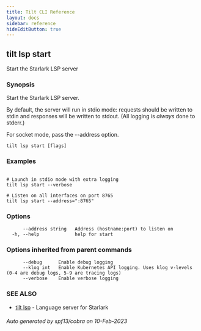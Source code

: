 ```yaml
---
title: Tilt CLI Reference
layout: docs
sidebar: reference
hideEditButton: true
---
```

## tilt lsp start

Start the Starlark LSP server

### Synopsis

Start the Starlark LSP server.

By default, the server will run in stdio mode: requests should be written to
stdin and responses will be written to stdout. (All logging is _always_ done
to stderr.)

For socket mode, pass the --address option.


```
tilt lsp start [flags]
```

### Examples

```

# Launch in stdio mode with extra logging
tilt lsp start --verbose

# Listen on all interfaces on port 8765
tilt lsp start --address=":8765"

```

### Options

```
      --address string   Address (hostname:port) to listen on
  -h, --help             help for start
```

### Options inherited from parent commands

```
      --debug      Enable debug logging
      --klog int   Enable Kubernetes API logging. Uses klog v-levels (0-4 are debug logs, 5-9 are tracing logs)
      --verbose    Enable verbose logging
```

### SEE ALSO

* [tilt lsp](tilt_lsp.html)	 - Language server for Starlark

###### Auto generated by spf13/cobra on 10-Feb-2023
